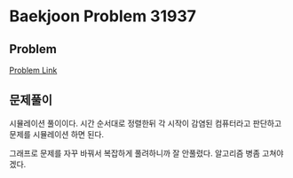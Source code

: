 # Baekjoon Problem 31937 
 
## Problem 
[Problem Link](https://www.acmicpc.net/problem/31937) 

## 문제풀이
시뮬레이션 풀이이다. 시간 순서대로 정렬한뒤 각 시작이 감염된 컴퓨터라고 판단하고 문제를 시뮬레이션 하면 된다.

그래프로 문제를 자꾸 바꿔서 복잡하게 풀려하니까 잘 안풀렸다. 알고리즘 병좀 고쳐야겠다.
